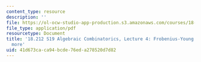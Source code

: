 ```yaml
---
content_type: resource
description: ''
file: https://ol-ocw-studio-app-production.s3.amazonaws.com/courses/18-212-algebraic-combinatorics-spring-2019/41d673caca94bcde76eda278520d7d82_MIT18_212S19_lec4.pdf
file_type: application/pdf
resourcetype: Document
title: '18.212 S19 Algebraic Combinatorics, Lecture 4: Frobenius-Young identity and
  more'
uid: 41d673ca-ca94-bcde-76ed-a278520d7d82
---
```

